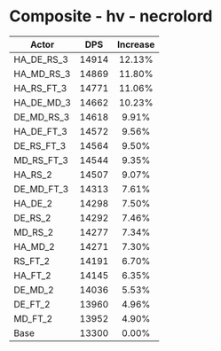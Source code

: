 # Composite - hv - necrolord
| Actor | DPS | Increase |
|---|:---:|:---:|
|HA_DE_RS_3|14914|12.13%|
|HA_MD_RS_3|14869|11.80%|
|HA_RS_FT_3|14771|11.06%|
|HA_DE_MD_3|14662|10.23%|
|DE_MD_RS_3|14618|9.91%|
|HA_DE_FT_3|14572|9.56%|
|DE_RS_FT_3|14564|9.50%|
|MD_RS_FT_3|14544|9.35%|
|HA_RS_2|14507|9.07%|
|DE_MD_FT_3|14313|7.61%|
|HA_DE_2|14298|7.50%|
|DE_RS_2|14292|7.46%|
|MD_RS_2|14277|7.34%|
|HA_MD_2|14271|7.30%|
|RS_FT_2|14191|6.70%|
|HA_FT_2|14145|6.35%|
|DE_MD_2|14036|5.53%|
|DE_FT_2|13960|4.96%|
|MD_FT_2|13952|4.90%|
|Base|13300|0.00%|
